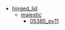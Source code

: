 * [hinged_lid](hinged_lid)
  * [majestic](hinged_lid/majestic)
    * [05385_pv11](hinged_lid/majestic/05385_pv11)
